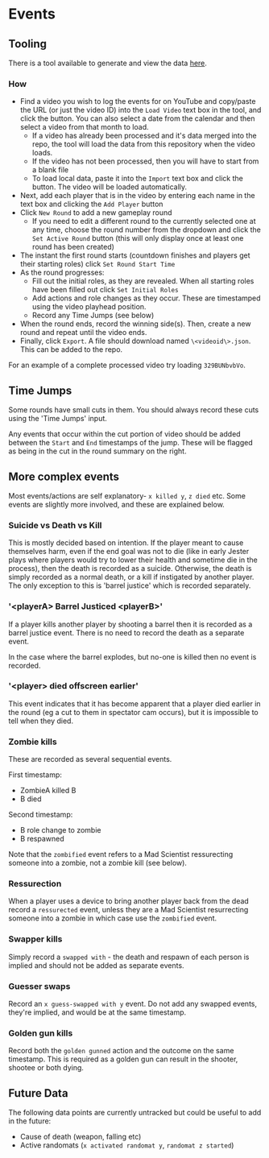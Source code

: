 # Events

## Tooling

There is a tool available to generate and view the data [here](https://samlord.co.uk/tools/ttt).

### How

- Find a video you wish to log the events for on YouTube and copy/paste the URL (or just the video ID) into the `Load Video` text box in the tool, and click the button. You can also select a date from the calendar and then select a video from that month to load.
    - If a video has already been processed and it's data merged into the repo, the tool will load the data from this repository when the video loads.
    - If the video has not been processed, then you will have to start from a blank file
    - To load local data, paste it into the `Import` text box and click the button. The video will be loaded automatically.
- Next, add each player that is in the video by entering each name in the text box and clicking the `Add Player` button
- Click `New Round` to add a new gameplay round
    - If you need to edit a different round to the currently selected one at any time, choose the round number from the dropdown and click the `Set Active Round` button (this will only display once at least one round has been created)
- The instant the first round starts (countdown finishes and players get their starting roles) click `Set Round Start Time`
- As the round progresses:
    - Fill out the initial roles, as they are revealed. When all starting roles have been filled out click `Set Initial Roles`
    - Add actions and role changes as they occur. These are timestamped using the video playhead position.
    - Record any Time Jumps (see below)
- When the round ends, record the winning side(s). Then, create a new round and repeat until the video ends.
- Finally, click `Export`. A file should download named `\<videoid\>.json`. This can be added to the repo.

For an example of a complete processed video try loading `329BUNbvbVo`.

## Time Jumps

Some rounds have small cuts in them. You should always record these cuts using the 'Time Jumps' input.

Any events that occur within the cut portion of video should be added between the `Start` and `End` timestamps of the jump. These will be flagged as being in the cut in the round summary on the right.

## More complex events

Most events/actions are self explanatory- `x killed y`, `z died` etc. Some events are slightly more involved, and these are explained below.

### Suicide vs Death vs Kill

This is mostly decided based on intention. If the player meant to cause themselves harm, even if the end goal was not to die (like in early Jester plays where players would try to lower their health and sometime die in the process), then the death is recorded as a suicide. Otherwise, the death is simply recorded as a normal death, or a kill if instigated by another player. The only exception to this is 'barrel justice' which is recorded separately.

### '\<playerA> Barrel Justiced \<playerB>'

If a player kills another player by shooting a barrel then it is recorded as a barrel justice event. There is no need to record the death as a separate event.

In the case where the barrel explodes, but no-one is killed then no event is recorded.

### '\<player> died offscreen earlier'

This event indicates that it has become apparent that a player died earlier in the round (eg a cut to them in spectator cam occurs), but it is impossible to tell when they died.

### Zombie kills

These are recorded as several sequential events.

First timestamp:
- ZombieA killed B
- B died

Second timestamp:
- B role change to zombie
- B respawned

Note that the `zombified` event refers to a Mad Scientist ressurecting someone into a zombie, not a zombie kill (see below).

### Ressurection

When a player uses a device to bring another player back from the dead record a `ressurected` event, unless they are a Mad Scientist resurrecting someone into a zombie in which case use the `zombified` event. 

### Swapper kills

Simply record a `swapped with` - the death and respawn of each person is implied and should not be added as separate events.

### Guesser swaps

Record an `x guess-swapped with y` event. Do not add any swapped events, they're implied, and would be at the same timestamp.

### Golden gun kills

Record both the `golden gunned` action and the outcome on the same timestamp. This is required as a golden gun can result in the shooter, shootee or both dying.

## Future Data

The following data points are currently untracked but could be useful to add in the future:

- Cause of death (weapon, falling etc)
- Active randomats (`x activated randomat y`, `randomat z started`)
